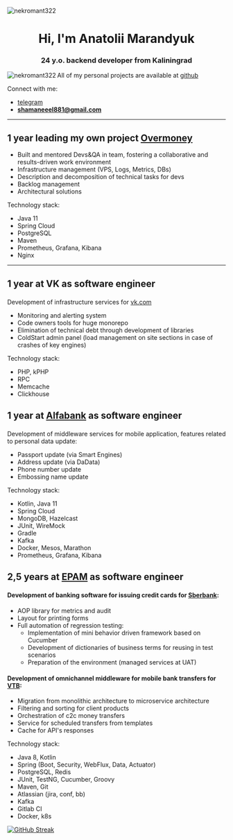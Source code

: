 <p align="left"> <img src="https://komarev.com/ghpvc/?username=nekromant322&label=Profile%20views&color=0e75b6&style=flat" alt="nekromant322" /> </p>
<h1 align="center">Hi, I'm Anatolii Marandyuk</h1>
<h3 align="center">24 y.o. backend developer from Kaliningrad </h3>

<p>
   <img align="left" src="https://github-readme-stats.vercel.app/api/top-langs?username=nekromant322&show_icons=true&locale=en&layout=compact&hide=css,html" alt="nekromant322"/>
</p> 

All of my personal projects are available at [github](https://github.com/nekromant322?tab=repositories)  

Connect with me:

- [telegram](https://t.me/Marandyuk_Anatolii)
- **shamaneeel881@gmail.com**

---
## <span>1 year leading my own project <a href="https://github.com/nekromant322/OverMoney">Overmoney</a></span>

- Built and mentored Devs&QA in team, fostering a collaborative and results-driven work environment
- Infrastructure management (VPS, Logs, Metrics, DBs)
- Description and decomposition of technical tasks for devs
- Backlog management
- Architectural solutions

Technology stack:
- Java 11
- Spring Cloud
- PostgreSQL
- Maven
- Prometheus, Grafana, Kibana
- Nginx

---
<h2><p>1 year at VK as software engineer </p></h2>  
<p>Development of infrastructure services for <a href="vk.com">vk.com</a></p>

- Monitoring and alerting system  
- Code owners tools for huge monorepo 
- Elimination of technical debt through development of libraries 
- ColdStart admin panel (load management on site sections in case of crashes of key engines)  


Technology stack:
- PHP, kPHP
- RPC
- Memcache
- Clickhouse

<h2><p>1 year at <a href="https://alfabank.ru">Alfabank</a> as software engineer</p></h2>
  
Development of middleware services for mobile application, features related to personal data update:  
- Passport update (via Smart Engines)
- Address update (via DaData)
- Phone number update
- Embossing name update

Technology stack:
- Kotlin, Java 11 
- Spring Cloud
- MongoDB, Hazelcast
- JUnit, WireMock
- Gradle
- Kafka
- Docker, Mesos, Marathon
- Prometheus, Grafana, Kibana


<h2><p>2,5 years at <a href="https://www.epam.com">EPAM</a> as software engineer</p></h3>
<h4>Development of banking software for issuing credit cards for <a href="https://www.sberbank.ru">Sberbank</a>:</h4>

- AOP library for metrics and audit
- Layout for printing forms
- Full automation of regression testing:
   + Implementation of mini behavior driven framework based on Cucumber
   + Development of dictionaries of business terms for reusing in test scenarios
   + Preparation of the environment (managed services at UAT)

<h4>Development of omnichannel middleware for mobile bank transfers for <a href="https://www.vtb.ru">VTB</a>:</h4>

- Migration from monolithic architecture to microservice architecture
- Filtering and sorting for client products
- Orchestration of c2c money transfers
- Service for scheduled transfers from templates
- Cache for API's responses


Technology stack:
- Java 8, Kotlin
- Spring (Boot, Security, WebFlux, Data, Actuator)
- PostgreSQL, Redis
- JUnit, TestNG, Cucumber, Groovy
- Maven, Git
- Atlassian (jira, conf, bb)
- Kafka
- Gitlab CI
- Docker, k8s


[![GitHub Streak](http://github-readme-streak-stats.herokuapp.com?user=nekromant322&date_format=M%20j%5B%2C%20Y%5D)](https://git.io/streak-stats)

